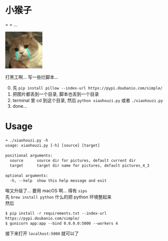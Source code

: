 # 小猴子

= = ...

![猫猫哭泣](https://raw.githubusercontent.com/tonicbupt/xiaohouzi/master/images/cry.jpg)

打黑工啊... 写一些烂脚本...

0. 先 `pip install pillow --index-url https://pypi.doubanio.com/simple/`
1. 把图片都丢到一个目录, 脚本也丢到一个目录
2. terminal 里 cd 到这个目录, 然后 `python xiaohouzi.py` 或者 `./xiaohouzi.py`
3. done...

# Usage

```
➜ ./xiaohouzi.py -h
usage: xiaohouzi.py [-h] [source] [target]

positional arguments:
  source      source dir for pictures, default current dir
  target      target dir name for pictures, default pictures_4_3

optional arguments:
  -h, --help  show this help message and exit
```

唉又升级了... 要用 macOS 啊... 得有 `sips`  
先 `brew install python` 什么的把 python 环境整起来  
然后

```
$ pip install -r requirements.txt --index-url https://pypi.doubanio.com/simple/
$ gunicorn app:app --bind 0.0.0.0:5000 --workers 4
```

接下来打开 `localhost:5000` 就可以了
